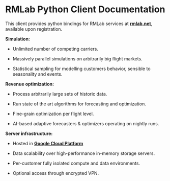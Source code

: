 # RMLab Python Client Documentation

This client provides python bindings for RMLab services at **[rmlab.net](https://rmlab.net)**, available upon registration.

**Simulation:**

* Unlimited number of competing carriers.

* Massively parallel simulations on arbitrarily big flight markets.

* Statistical sampling for modelling customers behavior, sensible to seasonality and events.


**Revenue optimization:**

* Process arbitrarily large sets of historic data.

* Run state of the art algorithms for forecasting and optimization.

* Fine-grain optimization per flight level.

* AI-based adaptive forecasters & optimizers operating on nightly runs.


**Server infrastructure:**

* Hosted in **[Google Cloud Platform](https://cloud.google.com)**

* Data scalability over high-performance in-memory storage servers.

* Per-customer fully isolated compute and data environments.

* Optional access through encrypted VPN.
